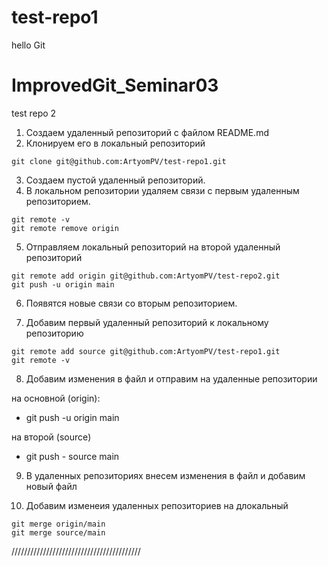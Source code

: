 # test-repo1
hello Git
# ImprovedGit_Seminar03
test repo 2


1. Создаем удаленный репозиторий с файлом README.md
2. Клонируем его в локальный репозиторий
```
git clone git@github.com:ArtyomPV/test-repo1.git
```
3. Создаем пустой удаленный репозиторий.
4. В локальном репозитории удаляем связи с первым удаленным репозиторием.
```
git remote -v
git remote remove origin
```
5. Отправляем локальный репозиторий на второй удаленный репозиторий
```
git remote add origin git@github.com:ArtyomPV/test-repo2.git
git push -u origin main
```
6. Появятся новые связи со вторым репозиторием.

7. Добавим первый удаленный репозиторий к локальному репозиторию 
```
git remote add source git@github.com:ArtyomPV/test-repo1.git
git remote -v
```
8. Добавим изменения в файл и отправим на удаленные репозитории

на основной (origin):
* git push -u origin main

на второй (source)
* git push - source main

9. В удаленных репозиториях внесем изменения в файл и добавим новый файл

10. Добавим изменеия удаленных репозиториев на длокальный
```
git merge origin/main
git merge source/main
```

/////////////////////////////////////////
